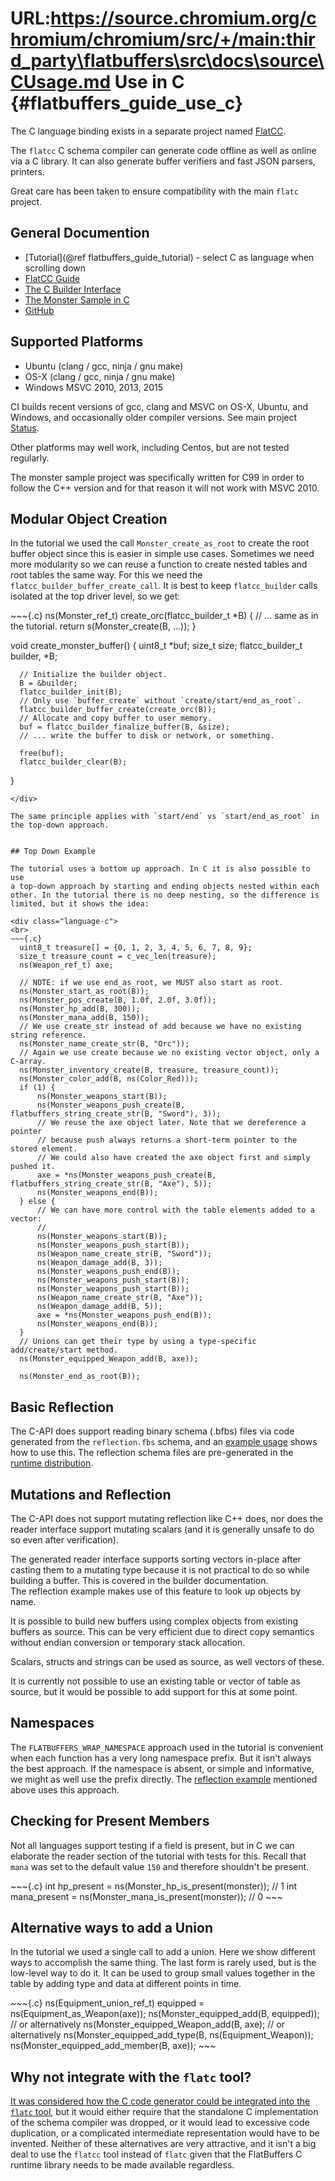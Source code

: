 URL:https://source.chromium.org/chromium/chromium/src/+/main:third_party\flatbuffers\src\docs\source\CUsage.md
Use in C    {#flatbuffers_guide_use_c}
==========

The C language binding exists in a separate project named [FlatCC](https://github.com/dvidelabs/flatcc).

The `flatcc` C schema compiler can generate code offline as well as
online via a C library. It can also generate buffer verifiers and fast
JSON parsers, printers.

Great care has been taken to ensure compatibility with the main `flatc`
project.

## General Documention

- [Tutorial](@ref flatbuffers_guide_tutorial) - select C as language
  when scrolling down
- [FlatCC Guide](https://github.com/dvidelabs/flatcc#flatcc-flatbuffers-in-c-for-c)
- [The C Builder Interface](https://github.com/dvidelabs/flatcc/blob/master/doc/builder.md#the-builder-interface)
- [The Monster Sample in C](https://github.com/dvidelabs/flatcc/blob/master/samples/monster/monster.c)
- [GitHub](https://github.com/dvidelabs/flatcc)


## Supported Platforms

- Ubuntu (clang / gcc, ninja / gnu make)
- OS-X (clang / gcc, ninja / gnu make)
- Windows MSVC 2010, 2013, 2015

CI builds recent versions of gcc, clang and MSVC on OS-X, Ubuntu, and
Windows, and occasionally older compiler versions. See main project [Status](https://github.com/dvidelabs/flatcc#status).

Other platforms may well work, including Centos, but are not tested
regularly.

The monster sample project was specifically written for C99 in order to
follow the C++ version and for that reason it will not work with MSVC
2010.

## Modular Object Creation

In the tutorial we used the call `Monster_create_as_root` to create the
root buffer object since this is easier in simple use cases. Sometimes
we need more modularity so we can reuse a function to create nested
tables and root tables the same way. For this we need the
`flatcc_builder_buffer_create_call`. It is best to keep `flatcc_builder`
calls isolated at the top driver level, so we get:

<div class="language-c">
~~~{.c}
  ns(Monster_ref_t) create_orc(flatcc_builder_t *B)
  {
    // ... same as in the tutorial.
    return s(Monster_create(B, ...));
  }

  void create_monster_buffer()
  {
      uint8_t *buf;
      size_t size;
      flatcc_builder_t builder, *B;

      // Initialize the builder object.
      B = &builder;
      flatcc_builder_init(B);
      // Only use `buffer_create` without `create/start/end_as_root`.
      flatcc_builder_buffer_create(create_orc(B));
      // Allocate and copy buffer to user memory.
      buf = flatcc_builder_finalize_buffer(B, &size);
      // ... write the buffer to disk or network, or something.

      free(buf);
      flatcc_builder_clear(B);
  }
~~~
</div>

The same principle applies with `start/end` vs `start/end_as_root` in
the top-down approach.


## Top Down Example

The tutorial uses a bottom up approach. In C it is also possible to use
a top-down approach by starting and ending objects nested within each
other. In the tutorial there is no deep nesting, so the difference is
limited, but it shows the idea:

<div class="language-c">
<br>
~~~{.c}
  uint8_t treasure[] = {0, 1, 2, 3, 4, 5, 6, 7, 8, 9};
  size_t treasure_count = c_vec_len(treasure);
  ns(Weapon_ref_t) axe;

  // NOTE: if we use end_as_root, we MUST also start as root.
  ns(Monster_start_as_root(B));
  ns(Monster_pos_create(B, 1.0f, 2.0f, 3.0f));
  ns(Monster_hp_add(B, 300));
  ns(Monster_mana_add(B, 150));
  // We use create_str instead of add because we have no existing string reference.
  ns(Monster_name_create_str(B, "Orc"));
  // Again we use create because we no existing vector object, only a C-array.
  ns(Monster_inventory_create(B, treasure, treasure_count));
  ns(Monster_color_add(B, ns(Color_Red)));
  if (1) {
      ns(Monster_weapons_start(B));
      ns(Monster_weapons_push_create(B, flatbuffers_string_create_str(B, "Sword"), 3));
      // We reuse the axe object later. Note that we dereference a pointer
      // because push always returns a short-term pointer to the stored element.
      // We could also have created the axe object first and simply pushed it.
      axe = *ns(Monster_weapons_push_create(B, flatbuffers_string_create_str(B, "Axe"), 5));
      ns(Monster_weapons_end(B));
  } else {
      // We can have more control with the table elements added to a vector:
      //
      ns(Monster_weapons_start(B));
      ns(Monster_weapons_push_start(B));
      ns(Weapon_name_create_str(B, "Sword"));
      ns(Weapon_damage_add(B, 3));
      ns(Monster_weapons_push_end(B));
      ns(Monster_weapons_push_start(B));
      ns(Monster_weapons_push_start(B));
      ns(Weapon_name_create_str(B, "Axe"));
      ns(Weapon_damage_add(B, 5));
      axe = *ns(Monster_weapons_push_end(B));
      ns(Monster_weapons_end(B));
  }
  // Unions can get their type by using a type-specific add/create/start method.
  ns(Monster_equipped_Weapon_add(B, axe));

  ns(Monster_end_as_root(B));
~~~
</div>


## Basic Reflection

The C-API does support reading binary schema (.bfbs)
files via code generated from the `reflection.fbs` schema, and an
[example usage](https://github.com/dvidelabs/flatcc/tree/master/samples/reflection)
shows how to use this. The reflection schema files are pre-generated
in the [runtime distribution](https://github.com/dvidelabs/flatcc/tree/master/include/flatcc/reflection).


## Mutations and Reflection

The C-API does not support mutating reflection like C++ does, nor does
the reader interface support mutating scalars (and it is generally
unsafe to do so even after verification).

The generated reader interface supports sorting vectors in-place after
casting them to a mutating type because it is not practical to do so
while building a buffer. This is covered in the builder documentation.  
The reflection example makes use of this feature to look up objects by
name.

It is possible to build new buffers using complex objects from existing
buffers as source. This can be very efficient due to direct copy
semantics without endian conversion or temporary stack allocation.

Scalars, structs and strings can be used as source, as well vectors of
these.

It is currently not possible to use an existing table or vector of table
as source, but it would be possible to add support for this at some
point.


## Namespaces

The `FLATBUFFERS_WRAP_NAMESPACE` approach used in the tutorial is convenient
when each function has a very long namespace prefix. But it isn't always
the best approach. If the namespace is absent, or simple and
informative, we might as well use the prefix directly. The
[reflection example](https://github.com/dvidelabs/flatcc/blob/master/samples/reflection/bfbs2json.c)
mentioned above uses this approach.


## Checking for Present Members

Not all languages support testing if a field is present, but in C we can
elaborate the reader section of the tutorial with tests for this. Recall
that `mana` was set to the default value `150` and therefore shouldn't
be present.

<div class="language-c">
~~~{.c}
  int hp_present = ns(Monster_hp_is_present(monster)); // 1
  int mana_present = ns(Monster_mana_is_present(monster)); // 0
~~~
</div>

## Alternative ways to add a Union

In the tutorial we used a single call to add a union.  Here we show
different ways to accomplish the same thing. The last form is rarely
used, but is the low-level way to do it. It can be used to group small
values together in the table by adding type and data at different
points in time.

<div class="language-c">
~~~{.c}
   ns(Equipment_union_ref_t) equipped = ns(Equipment_as_Weapon(axe));
   ns(Monster_equipped_add(B, equipped));
   // or alternatively
   ns(Monster_equipped_Weapon_add(B, axe);
   // or alternatively
   ns(Monster_equipped_add_type(B, ns(Equipment_Weapon));
   ns(Monster_equipped_add_member(B, axe));
~~~
</div>

## Why not integrate with the `flatc` tool?

[It was considered how the C code generator could be integrated into the
`flatc` tool](https://github.com/dvidelabs/flatcc/issues/1), but it
would either require that the standalone C implementation of the schema
compiler was dropped, or it would lead to excessive code duplication, or
a complicated intermediate representation would have to be invented.
Neither of these alternatives are very attractive, and it isn't a big
deal to use the `flatcc` tool instead of `flatc` given that the
FlatBuffers C runtime library needs to be made available regardless.


